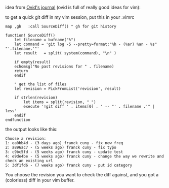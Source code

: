 idea from [Ovid's journal](http://use.perl.org/use.perl.org/_Ovid/journal/37966.html) (ovid is full of really good ideas for vim):

to get a quick git diff in my vim session, put this in your .vimrc

``` viml
map ,gh   :call SourceDiff() " gh for git history

function! SourceDiff()
    let filename = bufname("%")
    let command = 'git log -5 --pretty=format:"%h - (%ar) %an - %s" "'.filename.'"'
    let result   = split( system(command), "\n" )

    if empty(result)
    echomsg("No past revisions for " . filename)
    return
    endif

    " get the list of files
    let revision = PickFromList('revision', result)

    if strlen(revision)
        let items = split(revision, " ")
        execute '!git diff ' . items[0] . ' -- "' . filename .'" | less'
    endif
endfunction
```

the output looks like this:

``` 
Choose a revision:
1: ea0bb4d - (3 days ago) franck cuny - fix new_freq
2: a896ac7 - (5 weeks ago) franck cuny - fix typo
3: c9bc5fd - (5 weeks ago) franck cuny - update test
4: e9de4be - (5 weeks ago) franck cuny - change the way we rewrite and check an existing url
5: 3df1fd6 - (7 weeks ago) franck cuny - put id category
```

You choose the revision you want to check the diff against, and you got a (colorless) diff in your vim buffer.
